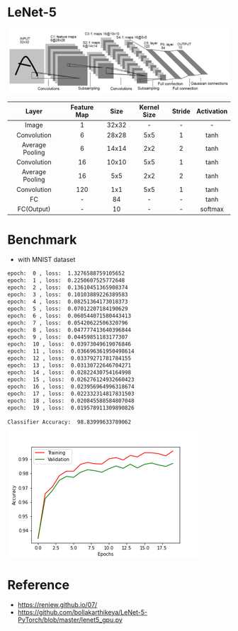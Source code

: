 # LeNet-5
![structure](./images/LeNet-5-structure.jpeg)

|      Layer      	| Feature Map 	|  Size 	| Kernel Size 	| Stride 	| Activation 	|
|:---------------:	|:-----------:	|:-----:	|:-----------:	|:------:	|:----------:	|
|      Image      	|      1      	| 32x32 	|      -      	|    -   	|      -     	|
|   Convolution   	|      6      	| 28x28 	|     5x5     	|    1   	|    tanh    	|
| Average Pooling 	|      6      	| 14x14 	|     2x2     	|    2   	|    tanh    	|
|   Convolution   	|      16     	| 10x10 	|     5x5     	|    1   	|    tanh    	|
| Average Pooling 	|      16     	|  5x5  	|     2x2     	|    2   	|    tanh    	|
|   Convolution   	|     120     	|  1x1  	|     5x5     	|    1   	|    tanh    	|
|        FC       	|      -      	|   84  	|      -      	|    -   	|    tanh    	|
|    FC(Output)   	|      -      	|   10  	|      -      	|    -   	|   softmax  	|

# Benchmark
- with MNIST dataset
```
epoch:  0 , loss:  1.3276588759105652
epoch:  1 , loss:  0.2250607525772648
epoch:  2 , loss:  0.13610451365908374
epoch:  3 , loss:  0.10103889226389583
epoch:  4 , loss:  0.08251364173018373
epoch:  5 , loss:  0.07012207184190629
epoch:  6 , loss:  0.060544071580443413
epoch:  7 , loss:  0.05420622506320796
epoch:  8 , loss:  0.047777413640396844
epoch:  9 , loss:  0.04459851183177307
epoch:  10 , loss:  0.03973049619076846
epoch:  11 , loss:  0.036696361950498614
epoch:  12 , loss:  0.03379271781784155
epoch:  13 , loss:  0.03130722646704271
epoch:  14 , loss:  0.02822430754164998
epoch:  15 , loss:  0.026276124932660423
epoch:  16 , loss:  0.023956964996318674
epoch:  17 , loss:  0.022332314817831503
epoch:  18 , loss:  0.020845588584807048
epoch:  19 , loss:  0.019578911309890826

Classifier Accuracy:  98.83999633789062
```

![plot](./images/plot.png)

# Reference
- https://reniew.github.io/07/
- https://github.com/bollakarthikeya/LeNet-5-PyTorch/blob/master/lenet5_gpu.py